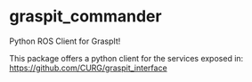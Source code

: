 # graspit_commander
Python ROS Client for GraspIt!

This package offers a python client for the services exposed in:
https://github.com/CURG/graspit_interface
